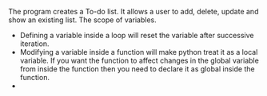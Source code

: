 The program creates a To-do list. It allows a user to add, delete, update and show an existing list.
The scope of variables.
  - Defining a variable inside a loop will reset the variable after successive iteration.
  - Modifying a variable inside a function will make python treat it as a local variable. If you want the function to affect changes in the global variable from inside the function then you need to declare it as global inside the function.
  - 

